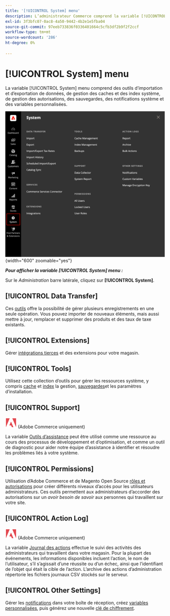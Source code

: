 ```yaml
---
title: '[!UICONTROL System] menu'
description: L’administrateur Commerce comprend la variable [!UICONTROL System] qui donne accès aux outils d’import et d’export de données, de gestion du cache et des index du système, de gestion des accès et des autorisations des administrateurs, de sauvegardes, de notifications système et de variables personnalisées.
exl-id: 3f3bfc07-0ac8-4a50-9442-4b2e1e5fba04
source-git-commit: 97eeb733836f0336401664c5cfb3df2b9f2f2ccf
workflow-type: tm+mt
source-wordcount: '286'
ht-degree: 0%

---
```


# [!UICONTROL System] menu

La variable [!UICONTROL System] menu comprend des outils d’importation et d’exportation de données, de gestion des caches et des index système, de gestion des autorisations, des sauvegardes, des notifications système et des variables personnalisées.

![Menu Système](./assets/system-menu.png){width="600" zoomable="yes"}

**_Pour afficher la variable [!UICONTROL System] menu :_**

Sur le _Administration_ barre latérale, cliquez sur **[!UICONTROL System]**.

## [!UICONTROL Data Transfer]

Ces [outils](data-transfer.md) offre la possibilité de gérer plusieurs enregistrements en une seule opération. Vous pouvez importer de nouveaux éléments, mais aussi mettre à jour, remplacer et supprimer des produits et des taux de taxe existants.

## [!UICONTROL Extensions]

Gérer [intégrations tierces](integrations.md) et des extensions pour votre magasin.

## [!UICONTROL Tools]

Utilisez cette collection d’outils pour gérer les ressources système, y compris [cache](cache-management.md) et [index](index-management.md) la gestion, [sauvegardes](backups.md)et les paramètres d’installation.

## [!UICONTROL Support]

![Adobe Commerce](../assets/adobe-logo.svg) (Adobe Commerce uniquement)

La variable [Outils d’assistance](support.md) peut être utilisé comme une ressource au cours des processus de développement et d’optimisation, et comme un outil de diagnostic pour aider notre équipe d’assistance à identifier et résoudre les problèmes liés à votre système.

## [!UICONTROL Permissions]

Utilisation d’Adobe Commerce et de Magento Open Source [rôles et autorisations](permissions.md) pour créer différents niveaux d’accès pour les utilisateurs administrateurs. Ces outils permettent aux administrateurs d’accorder des autorisations sur un _avoir besoin de savoir_ aux personnes qui travaillent sur votre site.

## [!UICONTROL Action Log]

![Adobe Commerce](../assets/adobe-logo.svg) (Adobe Commerce uniquement)

La variable [Journal des actions](action-log.md) effectue le suivi des activités des administrateurs qui travaillent dans votre magasin. Pour la plupart des événements, les informations disponibles incluent l’action, le nom de l’utilisateur, s’il s’agissait d’une réussite ou d’un échec, ainsi que l’identifiant de l’objet qui était la cible de l’action. L’archive des actions d’administration répertorie les fichiers journaux CSV stockés sur le serveur.

## [!UICONTROL Other Settings]

Gérer les [notifications](notifications.md) dans votre boîte de réception, créez [variables personnalisées](variables-custom.md), puis générez une nouvelle [clé de chiffrement](encryption-key.md).
